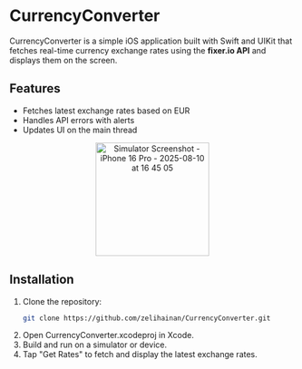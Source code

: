 # CurrencyConverter

CurrencyConverter is a simple iOS application built with Swift and UIKit that fetches real-time currency exchange rates using the **fixer.io API** and displays them on the screen.

## Features
- Fetches latest exchange rates based on EUR
- Handles API errors with alerts
- Updates UI on the main thread

<div align="center">
<img width="200" alt="Simulator Screenshot - iPhone 16 Pro - 2025-08-10 at 16 45 05" src="https://github.com/user-attachments/assets/91e2b04f-2de2-4d7b-8eea-43cccf1c2c17" />
</div>

## Installation
1. Clone the repository:
   ```bash
   git clone https://github.com/zelihainan/CurrencyConverter.git

2. Open CurrencyConverter.xcodeproj in Xcode.
3. Build and run on a simulator or device.
4. Tap "Get Rates" to fetch and display the latest exchange rates.
